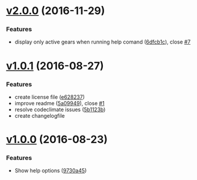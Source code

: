 
# [v2.0.0](https://github.com/hubot-js/gear-help/releases/tag/2.0.0) (2016-11-29)

### Features

* display only active gears when running help comand ([6dfcb1c](https://github.com/hubot-js/gear-help/commit/6dfcb1c)), close [#7](https://github.com/hubot-js/gear-help/issues/7)

# [v1.0.1](https://github.com/hubot-js/gear-help/releases/tag/1.0.1) (2016-08-27)

### Features

* create license file ([e628237](https://github.com/hubot-js/gear-help/commit/e628237))
* improve readme ([5a09949](https://github.com/hubot-js/gear-help/commit/5a09949)), close [#1](https://github.com/hubot-js/gear-help/issues/1)
* resolve codeclimate issues ([5b1123b](https://github.com/hubot-js/gear-help/commit/5b1123b))
* create changelogfile

# [v1.0.0](https://github.com/hubot-js/gear-help/releases/tag/1.0.0) (2016-08-23)

### Features

* Show help options ([9730a45](https://github.com/hubot-js/gear-help/commit/9730a45))
